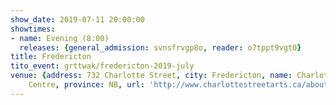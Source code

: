```yaml
---
show_date: 2019-07-11 20:00:00
showtimes:
- name: Evening (8:00)
  releases: {general_admission: svnsfrvgp8o, reader: o7tppt9vgt0}
title: Fredericton
tito_event: grttwak/fredericton-2019-july
venue: {address: 732 Charlotte Street, city: Fredericton, name: Charlotte Street Arts
    Centre, province: NB, url: 'http://www.charlottestreetarts.ca/about'}
---
```

